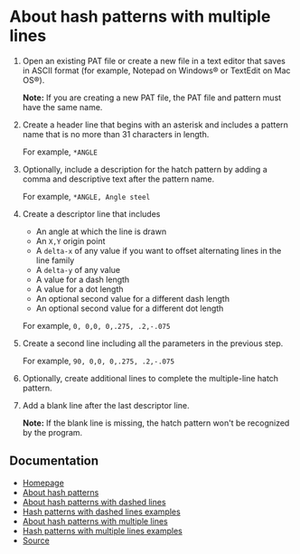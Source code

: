 # About hash patterns with multiple lines
1. Open an existing PAT file or create a new file in a text editor that saves in ASCII format (for example, Notepad on Windows® or TextEdit on Mac OS®).
    
    **Note:** If you are creating a new PAT file, the PAT file and pattern must have the same name.
    
2. Create a header line that begins with an asterisk and includes a pattern name that is no more than 31 characters in length.

    For example, `*ANGLE`
    
3. Optionally, include a description for the hatch pattern by adding a comma and descriptive text after the pattern name.

    For example, `*ANGLE, Angle steel`
    
4. Create a descriptor line that includes
	- An angle at which the line is drawn
	- An `X,Y` origin point
	- A `delta-x` of any value if you want to offset alternating lines in the line family
	- A `delta-y` of any value
	- A value for a dash length
	- A value for a dot length
 	- An optional second value for a different dash length
	- An optional second value for a different dot length

    For example, `0, 0,0, 0,.275, .2,-.075`

5. Create a second line including all the parameters in the previous step.

    For example, `90, 0,0, 0,.275, .2,-.075`

6. Optionally, create additional lines to complete the multiple-line hatch pattern.

7. Add a blank line after the last descriptor line.

    **Note:** If the blank line is missing, the hatch pattern won't be recognized by the program.



## Documentation

- [Homepage](../README.md)
- [About hash patterns](about.md)
- [About hash patterns with dashed lines](dashed-lines-about.md)
- [Hash patterns with dashed lines examples](dashed-lines-examples.md)
- [About hash patterns with multiple lines](multiple-lines-about.md)
- [Hash patterns with multiple lines examples](multiple-lines-examples.md)
- [Source](https://help.autodesk.com/cloudhelp/2019/ENU/AutoCAD-LT/files/GUID-F3333A6A-DE51-4864-BEA6-1C6C5BF9BEF8.htm)
